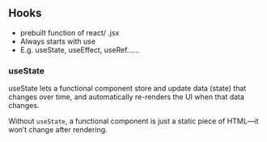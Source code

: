 ## Hooks

- prebuilt function of react/ .jsx
- Always starts with use
- E.g. useState, useEffect, useRef......

### useState

useState lets a functional component store and update data (state) that changes over time, and automatically re-renders the UI when that data changes.

Without `useState`, a functional component is just a static piece of HTML—it won’t change after rendering.
